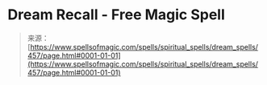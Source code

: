 <!--yml
category: 未分类
date: 2024-06-12 18:33:10
-->

# Dream Recall - Free Magic Spell

> 来源：[https://www.spellsofmagic.com/spells/spiritual_spells/dream_spells/457/page.html#0001-01-01](https://www.spellsofmagic.com/spells/spiritual_spells/dream_spells/457/page.html#0001-01-01)
